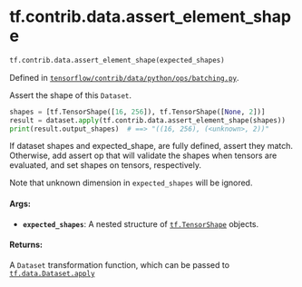 <div itemscope itemtype="http://developers.google.com/ReferenceObject">
<meta itemprop="name" content="tf.contrib.data.assert_element_shape" />
<meta itemprop="path" content="Stable" />
</div>

# tf.contrib.data.assert_element_shape

``` python
tf.contrib.data.assert_element_shape(expected_shapes)
```



Defined in [`tensorflow/contrib/data/python/ops/batching.py`](https://www.tensorflow.org/code/tensorflow/contrib/data/python/ops/batching.py).

Assert the shape of this `Dataset`.

```python
shapes = [tf.TensorShape([16, 256]), tf.TensorShape([None, 2])]
result = dataset.apply(tf.contrib.data.assert_element_shape(shapes))
print(result.output_shapes)  # ==> "((16, 256), (<unknown>, 2))"
```

If dataset shapes and expected_shape, are fully defined, assert they match.
Otherwise, add assert op that will validate the shapes when tensors are
evaluated, and set shapes on tensors, respectively.

Note that unknown dimension in `expected_shapes` will be ignored.

#### Args:

* <b>`expected_shapes`</b>: A nested structure of <a href="../../../tf/TensorShape.md"><code>tf.TensorShape</code></a> objects.


#### Returns:

A `Dataset` transformation function, which can be passed to
<a href="../../../tf/data/Dataset.md#apply"><code>tf.data.Dataset.apply</code></a>